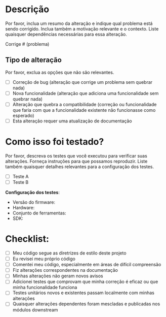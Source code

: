 # Descrição

Por favor, inclua um resumo da alteração e indique qual problema está sendo corrigido. Inclua também a motivação relevante e o contexto. Liste quaisquer dependências necessárias para essa alteração.

Corrige # (problema)

## Tipo de alteração

Por favor, exclua as opções que não são relevantes.

- [ ] Correção de bug (alteração que corrige um problema sem quebrar nada)
- [ ] Nova funcionalidade (alteração que adiciona uma funcionalidade sem quebrar nada)
- [ ] Alteração que quebra a compatibilidade (correção ou funcionalidade que faria com que a funcionalidade existente não funcionasse como esperado)
- [ ] Esta alteração requer uma atualização de documentação

# Como isso foi testado?

Por favor, descreva os testes que você executou para verificar suas alterações. Forneça instruções para que possamos reproduzir. Liste também quaisquer detalhes relevantes para a configuração dos testes.

- [ ] Teste A
- [ ] Teste B

**Configuração dos testes**:
* Versão do firmware:
* Hardware:
* Conjunto de ferramentas:
* SDK:

# Checklist:

- [ ] Meu código segue as diretrizes de estilo deste projeto
- [ ] Eu revisei meu próprio código
- [ ] Comentei meu código, especialmente em áreas de difícil compreensão
- [ ] Fiz alterações correspondentes na documentação
- [ ] Minhas alterações não geram novos avisos
- [ ] Adicionei testes que comprovam que minha correção é eficaz ou que minha funcionalidade funciona
- [ ] Testes unitários novos e existentes passam localmente com minhas alterações
- [ ] Quaisquer alterações dependentes foram mescladas e publicadas nos módulos downstream
